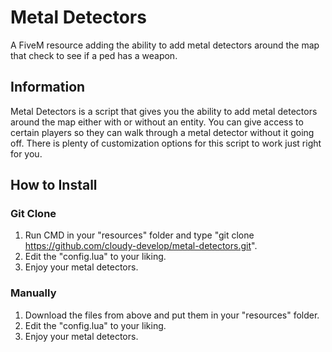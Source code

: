 # Metal Detectors

A FiveM resource adding the ability to add metal detectors around the map that check to see if a ped has a weapon.

## Information
Metal Detectors is a script that gives you the ability to add metal detectors around the map either with or without an entity. You can give access to certain players so they can walk through a metal detector without it going off. There is plenty of customization options for this script to work just right for you.

## How to Install
 
### Git Clone

1. Run CMD in your "resources" folder and type "git clone https://github.com/cloudy-develop/metal-detectors.git".
2. Edit the "config.lua" to your liking.
3. Enjoy your metal detectors.

### Manually

1. Download the files from above and put them in your "resources" folder.
2. Edit the "config.lua" to your liking.
3. Enjoy your metal detectors.